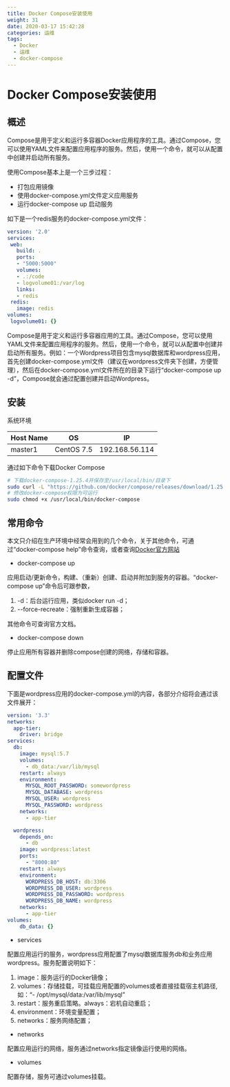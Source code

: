 ```yaml
---
title: Docker Compose安装使用
weight: 31
date: 2020-03-17 15:42:28
categories: 运维
tags:
  - Docker 
  - 运维
  - docker-compose
---
```


# Docker Compose安装使用

## 概述

Compose是用于定义和运行多容器Docker应用程序的工具。通过Compose，您可以使用YAML文件来配置应用程序的服务。然后，使用一个命令，就可以从配置中创建并启动所有服务。

使用Compose基本上是一个三步过程：
 
 - 打包应用镜像
 - 使用docker-compose.yml文件定义应用服务
 - 运行docker-compose up 启动服务

 如下是一个redis服务的docker-compose.yml文件：

 ```yaml
 version: '2.0'
services:
  web:
    build: .
    ports:
    - "5000:5000"
    volumes:
    - .:/code
    - logvolume01:/var/log
    links:
    - redis
  redis:
    image: redis
volumes:
  logvolume01: {}
 ```

 Compose是用于定义和运行多容器应用的工具。通过Compose，您可以使用YAML文件来配置应用程序的服务。然后，使用一个命令，就可以从配置中创建并启动所有服务。例如：一个Wordpress项目包含mysql数据库和wordpress应用，首先创建docker-compose.yml文件（建议在wordpress文件夹下创建，方便管理），然后在docker-compose.yml文件所在的目录下运行“docker-compose up -d”，Compose就会通过配置创建并启动Wordpress。

 ## 安装

 系统环境

| Host Name | OS | IP |
| - | - | - |
| master1 | CentOS 7.5 | 192.168.56.114 |

通过如下命令下载Docker Compose
```sh
# 下载docker-compose-1.25.4并保存至/usr/local/bin/目录下
sudo curl -L "https://github.com/docker/compose/releases/download/1.25.4/docker-compose-$(uname -s)-$(uname -m)" -o /usr/local/bin/docker-compose
# 修改docker-compose权限为可运行
sudo chmod +x /usr/local/bin/docker-compose
```

## 常用命令

 本文只介绍在生产环境中经常会用到的几个命令，关于其他命令，可通过“docker-compose help”命令查询，或者查询[Docker官方网站](https://docs.docker.com/compose/reference/overview/)

 - docker-compose up

 应用启动/更新命令，构建、（重新）创建、启动并附加到服务的容器。“docker-compose up”命令后可跟参数，

 1. -d：后台运行应用，类似docker run -d；
 2. --force-recreate：强制重新生成容器；

其他命令可查询官方文档。

 - docker-compose down

 停止应用所有容器并删除compose创建的网络，存储和容器。

## 配置文件

下面是wordpress应用的docker-compose.yml的内容，各部分介绍将会通过该文件展开：

```yaml
version: '3.3'
networks:
  app-tier:
    driver: bridge
services:
  db:
    image: mysql:5.7
    volumes:
      - db_data:/var/lib/mysql
    restart: always
    environment:
      MYSQL_ROOT_PASSWORD: somewordpress
      MYSQL_DATABASE: wordpress
      MYSQL_USER: wordpress
      MYSQL_PASSWORD: wordpress
    networks:
      - app-tier

  wordpress:
    depends_on:
      - db
    image: wordpress:latest
    ports:
      - "8000:80"
    restart: always
    environment:
      WORDPRESS_DB_HOST: db:3306
      WORDPRESS_DB_USER: wordpress
      WORDPRESS_DB_PASSWORD: wordpress
      WORDPRESS_DB_NAME: wordpress
    networks:
      - app-tier
volumes:
    db_data: {}
```

  - services

  配置应用运行的服务，wordpress应用配置了mysql数据库服务db和业务应用wordpress。服务配置说明如下：
  
  1. image：服务运行的Docker镜像；
  2. volumes：存储挂载，可挂载应用配置的volumes或者直接挂载宿主机路径,如：“- /opt/mysql/data:/var/lib/mysql”
  3. restart：服务重启策略。always：宕机自动重启；
  4. environment：环境变量配置；
  5. networks：服务网络配置；

  - networks

  配置应用运行的网络，服务通过networks指定镜像运行使用的网络。

  - volumes

  配置存储，服务可通过volumes挂载。





 